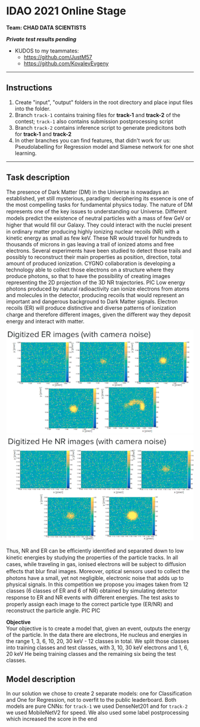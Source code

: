 # IDAO 2021 Online Stage
**Team: CHAD DATA SCIENTISTS**

***Private test results pending***


* KUDOS to my teammates:
	- https://github.com/JustM57
	- https://github.com/KovalevEvgeny


<hr>

## Instructions
1. Create "input", "output" folders in the root directory and place input files into the folder.
2. Branch `track-1` contains training files for <b>track-1</b> and <b>track-2</b> of the contest; `track-1` also contains submission postprocessing script
3. Branch `track-2` contains inference script to generate predicitons both for <b>track-1</b> and <b>track-2</b>
4. In other branches you can find features, that didn't work for us: Pseudolabelling for Regression model and Siamese network for one shot learning.

<hr>

## Task description
The presence of Dark Matter (DM) in the Universe is nowadays an established, yet still mysterious, paradigm: deciphering its essence is one of the most compelling tasks for fundamental physics today. The nature of DM represents one of the key issues to understanding our Universe. Diﬀerent models predict the existence of neutral particles with a mass of few GeV or higher that would ﬁll our Galaxy. They could interact with the nuclei present in ordinary matter producing highly ionizing nuclear recoils (NR) with a kinetic energy as small as few keV. These NR would travel for hundreds to thousands of microns in gas leaving a trail of ionized atoms and free electrons.
Several experiments have been studied to detect those trails and possibly to reconstruct their main properties as position, direction, total amount of produced ionization. CYGNO collaboration is developing a technology able to collect those electrons on a structure where they produce photons, so that to have the possibility of creating images representing the 2D projection of the 3D NR trajectories.
PIC
Low energy photons produced by natural radioactivity can ionize electrons from atoms and molecules in the detector, producing recoils that would represent an important and dangerous background to Dark Matter signals. Electron recoils (ER) will produce distinctive and diverse patterns of ionization charge and therefore diﬀerent images, given the diﬀerent way they deposit energy and interact with matter.

![](images/ER.png)
![](images/NR.png)

Thus, NR and ER can be eﬃciently identiﬁed and separated down to low kinetic energies by studying the properties of the particle tracks.
In all cases, while traveling in gas, ionised electrons will be subject to diﬀusion eﬀects that blur ﬁnal images. Moreover, optical sensors used to collect the photons have a small, yet not negligible, electronic noise that adds up to physical signals.
In this competition we propose you images taken from 12 classes (6 classes of ER and 6 of NR) obtained by simulating detector response to ER and NR events with diﬀerent energies.
The test asks to properly assign each image to the correct particle type (ER/NR) and reconstruct the particle angle. PIC PIC

<b>Objective</b><br>
Your objective is to create a model that, given an event, outputs the energy of the particle.
In the data there are electrons, He nucleus and energies in the range 1, 3, 6, 10, 20, 30 keV - 12 classes in total. We split those classes into training classes and test classes, with 3, 10, 30 keV electrons and 1, 6, 20 keV He being training classes and the remaining six being the test classes.

## Model description
In our solution we chose to create 2 separate models: one for Classification and One for Regression, not to overfit to the public leaderboard. Both models are pure CNNs: for `track-1` we used DenseNet201 and for `track-2` we used MobileNetV2 for speed.
We also used some label postprocessing which increased the score in the end
